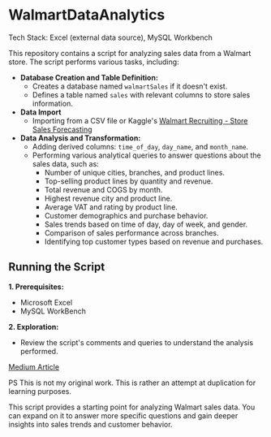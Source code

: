 # WalmartDataAnalytics
Tech Stack: Excel (external data source), MySQL Workbench

This repository contains a script for analyzing sales data from a Walmart store. The script performs various tasks, including:

* **Database Creation and Table Definition:**
    * Creates a database named `walmartSales` if it doesn't exist.
    * Defines a table named `sales` with relevant columns to store sales information.
* **Data Import**
    * Importing from a CSV file or Kaggle's [Walmart Recruiting - Store Sales Forecasting](https://www.kaggle.com/c/walmart-recruiting-store-sales-forecasting)
* **Data Analysis and Transformation:**
    * Adding derived columns: `time_of_day`, `day_name`, and `month_name`.
    * Performing various analytical queries to answer questions about the sales data, such as:
        * Number of unique cities, branches, and product lines.
        * Top-selling product lines by quantity and revenue.
        * Total revenue and COGS by month.
        * Highest revenue city and product line.
        * Average VAT and rating by product line.
        * Customer demographics and purchase behavior.
        * Sales trends based on time of day, day of week, and gender.
        * Comparison of sales performance across branches.
        * Identifying top customer types based on revenue and purchases.
          
## Running the Script

**1. Prerequisites:**

- Microsoft Excel
- MySQL WorkBench

**2. Exploration:**

- Review the script's comments and queries to understand the analysis performed.

[Medium Article](https://medium.com/@plalindia01/walmart-sales-analysis-a-case-study-3c204dd99fd1)

PS This is not my original work. This is rather an attempt at duplication for learning purposes.

This script provides a starting point for analyzing Walmart sales data. You can expand on it to answer more specific questions and gain deeper insights into sales trends and customer behavior.






